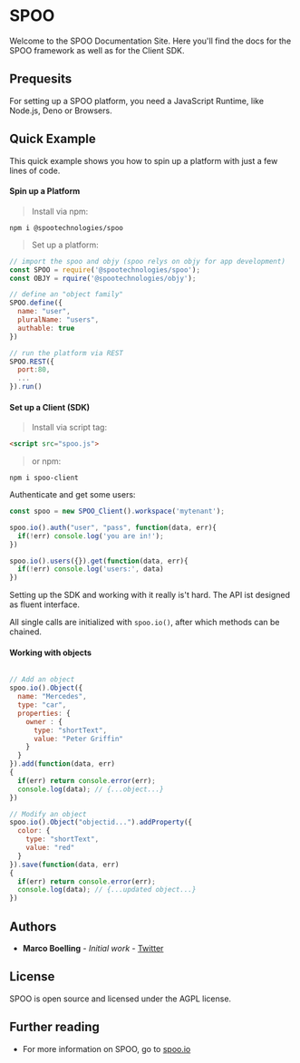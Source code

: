 # SPOO 

Welcome to the SPOO Documentation Site. Here you'll find the docs for the SPOO framework as well as for the Client SDK.


## Prequesits

For setting up a SPOO platform, you need a JavaScript Runtime, like Node.js, Deno or Browsers.


## Quick Example

This quick example shows you how to spin up a platform with just a few lines of code.

#### Spin up a Platform


> Install via npm:

```shell
npm i @spootechnologies/spoo
```

> Set up a platform:

```javascript
// import the spoo and objy (spoo relys on objy for app development)
const SPOO = require('@spootechnologies/spoo');
const OBJY = rquire('@spootechnologies/objy');

// define an "object family"
SPOO.define({
  name: "user",
  pluralName: "users",
  authable: true
})

// run the platform via REST
SPOO.REST({
  port:80,
  ...
}).run()
```

#### Set up a Client (SDK)

> Install via script tag:

```html
<script src="spoo.js">
```

> or npm:

```shell
npm i spoo-client
```

Authenticate and get some users:

```javascript
const spoo = new SPOO_Client().workspace('mytenant');

spoo.io().auth("user", "pass", function(data, err){
  if(!err) console.log('you are in!');
})

spoo.io().users({}).get(function(data, err){
  if(!err) console.log('users:', data)
})
```


Setting up the SDK and working with it really is't hard. The API ist designed as fluent interface. 

All single calls are initialized with `spoo.io()`, after which methods can be chained.


#### Working with objects

```javascript

// Add an object
spoo.io().Object({
  name: "Mercedes",
  type: "car",
  properties: {
    owner : {
      type: "shortText",
      value: "Peter Griffin"
    }
  }
}).add(function(data, err)
{
  if(err) return console.error(err);
  console.log(data); // {...object...}
})

// Modify an object
spoo.io().Object("objectid...").addProperty({
  color: {
    type: "shortText",
    value: "red"
  }
}).save(function(data, err)
{
  if(err) return console.error(err);
  console.log(data); // {...updated object...}
})

```


## Authors

* **Marco Boelling** - *Initial work* - [Twitter](https://twitter.com/marcoboelling)


## License

SPOO is open source and licensed under the AGPL license.

## Further reading

* For more information on SPOO, go to [spoo.io](https://spoo.io)

